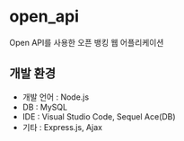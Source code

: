 # open_api
Open API를 사용한 오픈 뱅킹 웹 어플리케이션

## 개발 환경

- 개발 언어 : Node.js
- DB : MySQL
- IDE : Visual Studio Code, Sequel Ace(DB)
- 기타 : Express.js, Ajax
